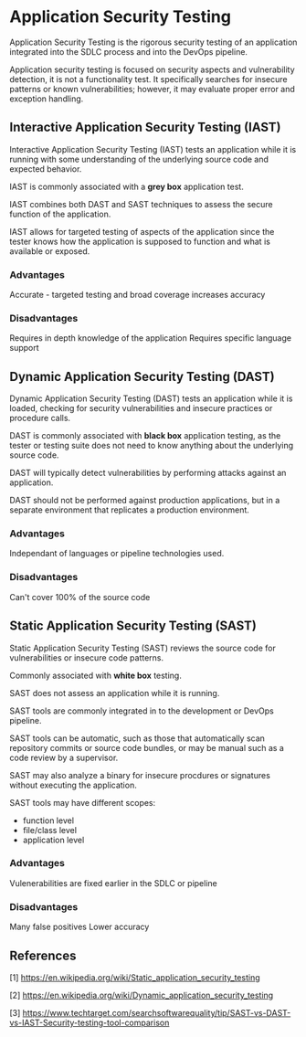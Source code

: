 # Application Security Testing

Application Security Testing is the rigorous security testing of an application integrated into the SDLC process and into the DevOps pipeline.

Application security testing is focused on security aspects and vulnerability detection, it is not a functionality test. It specifically searches for insecure patterns or known vulnerabilities; however, it may evaluate proper error and exception handling.

## Interactive Application Security Testing (IAST)

Interactive Application Security Testing (IAST) tests an application while it is running with some understanding of the underlying source code and expected behavior.

IAST is commonly associated with a **grey box** application test.

IAST combines both DAST and SAST techniques to assess the secure function of the application.

IAST allows for targeted testing of aspects of the application since the tester knows how the application is supposed to function and what is available or exposed.

### Advantages

Accurate - targeted testing and broad coverage increases accuracy

### Disadvantages

Requires in depth knowledge of the application 
Requires specific language support

## Dynamic Application Security Testing (DAST)

Dynamic Application Security Testing (DAST) tests an application while it is loaded, checking for security vulnerabilities and insecure practices or procedure calls.

DAST is commonly associated with **black box** application testing, as the tester or testing suite does not need to know anything about the underlying source code.

DAST will typically detect vulnerabilities by performing attacks against an application.

DAST should not be performed against production applications, but in a separate environment that replicates a production environment.

### Advantages

Independant of languages or pipeline technologies used.

### Disadvantages

Can't cover 100% of the source code

## Static Application Security Testing (SAST)

Static Application Security Testing (SAST) reviews the source code for vulnerabilities or insecure code patterns.

Commonly associated with **white box** testing.

SAST does not assess an application while it is running.

SAST tools are commonly integrated in to the development or DevOps pipeline.

SAST tools can be automatic, such as those that automatically scan repository commits or source code bundles, or may be manual such as a code review by a supervisor.

SAST may also analyze a binary for insecure procdures or signatures without executing the application.

SAST tools may have different scopes:
* function level 
* file/class level
* application level

### Advantages

Vulenerabilities are fixed earlier in the SDLC or pipeline

### Disadvantages

Many false positives
Lower accuracy

## References

[1] https://en.wikipedia.org/wiki/Static_application_security_testing

[2] https://en.wikipedia.org/wiki/Dynamic_application_security_testing

[3] https://www.techtarget.com/searchsoftwarequality/tip/SAST-vs-DAST-vs-IAST-Security-testing-tool-comparison